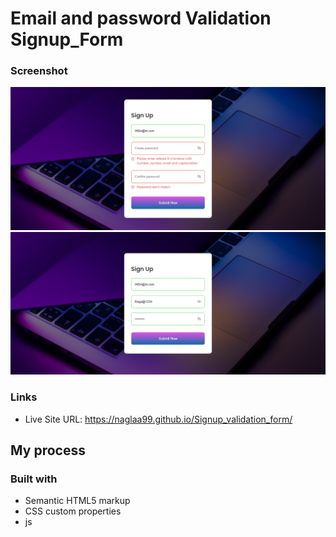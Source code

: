 # Email and password Validation Signup_Form


### Screenshot

![](./imgs/pic1.png)
![](./imgs/pic2.png)


### Links

- Live Site URL:  https://naglaa99.github.io/Signup_validation_form/
## My process

### Built with

- Semantic HTML5 markup
- CSS custom properties
- js
